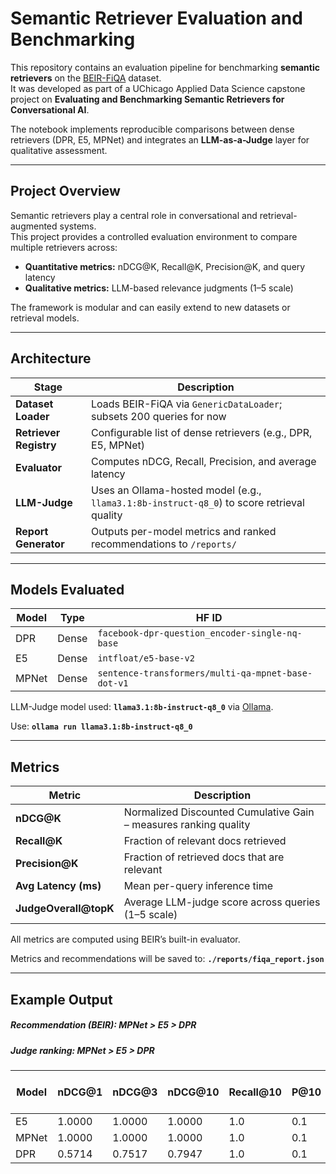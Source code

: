 # Semantic Retriever Evaluation and Benchmarking

This repository contains an evaluation pipeline for benchmarking **semantic retrievers** on the [BEIR-FiQA](https://public.ukp.informatik.tu-darmstadt.de/thakur/BEIR/datasets/fiqa.zip) dataset.  
It was developed as part of a UChicago Applied Data Science capstone project on **Evaluating and Benchmarking Semantic Retrievers for Conversational AI**.

The notebook implements reproducible comparisons between dense retrievers (DPR, E5, MPNet) and integrates an **LLM-as-a-Judge** layer for qualitative assessment.

---

## Project Overview

Semantic retrievers play a central role in conversational and retrieval-augmented systems.  
This project provides a controlled evaluation environment to compare multiple retrievers across:

- **Quantitative metrics:** nDCG@K, Recall@K, Precision@K, and query latency  
- **Qualitative metrics:** LLM-based relevance judgments (1–5 scale)

The framework is modular and can easily extend to new datasets or retrieval models.

---

## Architecture

| Stage | Description |
|--------|--------------|
| **Dataset Loader** | Loads BEIR-FiQA via `GenericDataLoader`; subsets 200 queries for now |
| **Retriever Registry** | Configurable list of dense retrievers (e.g., DPR, E5, MPNet) |
| **Evaluator** | Computes nDCG, Recall, Precision, and average latency |
| **LLM-Judge** | Uses an Ollama-hosted model (e.g., `llama3.1:8b-instruct-q8_0`) to score retrieval quality |
| **Report Generator** | Outputs per-model metrics and ranked recommendations to `/reports/` |

---

## Models Evaluated

| Model | Type | HF ID |
|--------|------|-------|
| DPR | Dense | `facebook-dpr-question_encoder-single-nq-base` |
| E5 | Dense | `intfloat/e5-base-v2` |
| MPNet | Dense | `sentence-transformers/multi-qa-mpnet-base-dot-v1` |

LLM-Judge model used: **`llama3.1:8b-instruct-q8_0`** via [Ollama](https://ollama.com/).

Use:
**`ollama run llama3.1:8b-instruct-q8_0`**


---

## Metrics

| Metric | Description |
|---------|--------------|
| **nDCG@K** | Normalized Discounted Cumulative Gain – measures ranking quality |
| **Recall@K** | Fraction of relevant docs retrieved |
| **Precision@K** | Fraction of retrieved docs that are relevant |
| **Avg Latency (ms)** | Mean per-query inference time |
| **JudgeOverall@topK** | Average LLM-judge score across queries (1–5 scale) |

All metrics are computed using BEIR’s built-in evaluator.

Metrics and recommendations will be saved to:
**`./reports/fiqa_report.json`**

---

## Example Output

##### Recommendation (BEIR): MPNet > E5 > DPR
##### Judge ranking: MPNet > E5 > DPR

| Model | nDCG@1 | nDCG@3 | nDCG@10 | Recall@10 | P@10 | Avg Latency (ms) |
| ----- | ------ | ------ | ------- | --------- | ---- | ---------------- |
| E5    | 1.0000 | 1.0000 | 1.0000  | 1.0       | 0.1  | 28.91            |
| MPNet | 1.0000 | 1.0000 | 1.0000  | 1.0       | 0.1  | 28.08            |
| DPR   | 0.5714 | 0.7517 | 0.7947  | 1.0       | 0.1  | 31.92            |
